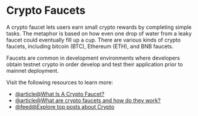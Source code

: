 # Crypto Faucets

A crypto faucet lets users earn small crypto rewards by completing simple tasks. The metaphor is based on how even one drop of water from a leaky faucet could eventually fill up a cup. There are various kinds of crypto faucets, including bitcoin (BTC), Ethereum (ETH), and BNB faucets.

Faucets are common in development environments where developers obtain testnet crypto in order develop and test their application prior to mainnet deployment.

Visit the following resources to learn more:

- [@article@What Is A Crypto Faucet?](https://academy.binance.com/en/articles/what-is-a-crypto-faucet)
- [@article@What are crypto faucets and how do they work?](https://cointelegraph.com/news/what-are-crypto-faucets-and-how-do-they-work)
- [@feed@Explore top posts about Crypto](https://app.daily.dev/tags/crypto?ref=roadmapsh)